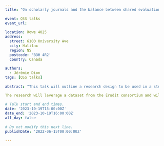 ```yaml
---
title: "On scholarly journals and the balance between shared evaluation standards and epistemic diversity"
 
event: QSS talks
event_url:
 
location: Rowe 4025
address:
  street: 6100 University Ave
  city: Halifax
  region: NS
  postcode: 'B3H 4R2'
  country: Canada
 
authors:
  - Jérémie Dion
tags: [QSS talks]
 
abstract: "This talk will outline a research design to be used in a study of the Canadian scientific journal ecosystem. This project falls under one of the QSSLab endeavours related to the role of journals in structuring knowledge. The main research goal will be to compare the theoretical (i.e. declared) thematic scope of journals to their empirical one as observed by the papers they end up publishing. An additional goal will be to propose indicators for monitoring the empirical scope of a journal, notably its tightness understood as the similarities in between the papers. Normative literature in sociology, history and philosophy of science allows one to postulate some hypothesis about the effect of scope tightness, notably that a balance should be struck between having communities lacking shared public standards of evaluation and communities without sufficient epistemic diversity (see for example the tenets of Hélène Longino's "Contextual Empiricism").   

The research will leverage a dataset from the Érudit consortium and will form as a basis for a SSHRC partnership grant with the organization. The methodology will build on bibliometrics, social network analysis and conceptual analysis. The implications of this research extend beyond Canada's borders. Insights gained will inform decisions made by researchers, policymakers, and publishers, helping them navigate the evolving landscape of academic publishing. Moreover, this study contributes valuable knowledge to the fields of sociology of science and bibliometrics, shedding light on the intricate interplay between journals, knowledge dissemination, and the academic community."
 
# Talk start and end times.
date: '2023-10-19T15:00:00Z'
date_end: '2023-10-19T16:00:00Z'
all_day: false
 
# Do not modify this next line.
publishDate: '2022-06-15T00:00:00Z'

---
```

